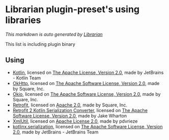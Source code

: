 # Librarian plugin-preset's using libraries
*This markdown is auto generated by [Librarian](https://github.com/MeilCli/Librarian)*

This list is including plugin binary

## Using
- [Kotlin](https://kotlinlang.org/), licensed on [The Apache License, Version 2.0](http://www.apache.org/licenses/LICENSE-2.0.txt), made by JetBrains - Kotlin Team
- [OkHttp](https://square.github.io/okhttp/), licensed on [The Apache Software License, Version 2.0](http://www.apache.org/licenses/LICENSE-2.0.txt), made by Square, Inc.
- [Okio](https://github.com/square/okio/), licensed on [The Apache Software License, Version 2.0](http://www.apache.org/licenses/LICENSE-2.0.txt), made by Square, Inc.
- [Retrofit](https://github.com/square/retrofit/), licensed on [Apache 2.0](https://www.apache.org/licenses/LICENSE-2.0.txt), made by Square, Inc.
- [Retrofit 2 Kotlin Serialization Converter](https://github.com/JakeWharton/retrofit2-kotlinx-serialization-converter/), licensed on [The Apache Software License, Version 2.0](http://www.apache.org/licenses/LICENSE-2.0.txt), made by Jake Wharton
- [XmlUtil](https://github.com/pdvrieze/xmlutil), licensed on [Apache License 2.0](https://github.com/pdvrieze/xmlutil/blob/master/COPYING), made by pdvrieze
- [kotlinx.serialization](https://github.com/Kotlin/kotlinx.serialization), licensed on [The Apache Software License, Version 2.0](http://www.apache.org/licenses/LICENSE-2.0.txt), made by JetBrains - JetBrains Team
